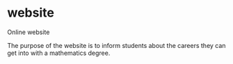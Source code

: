 # website
Online website

The purpose of the website is to inform students about the careers they can get into with a mathematics degree.
